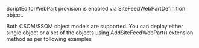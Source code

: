 
ScriptEditorWebPart provision is enabled via SiteFeedWebPartDefinition object.

Both CSOM/SSOM object models are supported. 
You can deploy either single object or a set of the objects using AddSiteFeedWebPart() extension method as per following examples


